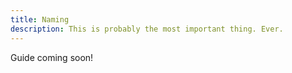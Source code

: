 ```yaml
---
title: Naming
description: This is probably the most important thing. Ever.
---
```


Guide coming soon!
